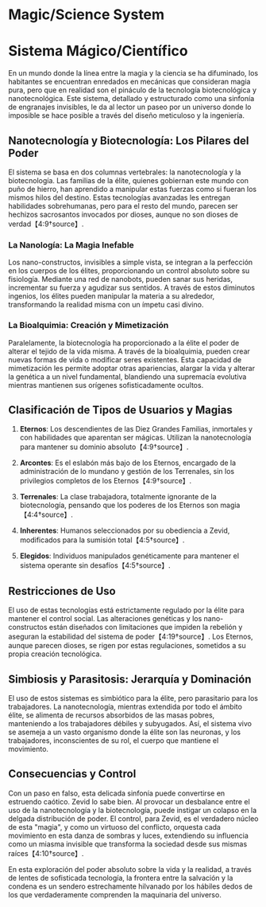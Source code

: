# Magic/Science System

# Sistema Mágico/Científico

En un mundo donde la línea entre la magia y la ciencia se ha difuminado, los habitantes se encuentran enredados en mecánicas que consideran magia pura, pero que en realidad son el pináculo de la tecnología biotecnológica y nanotecnológica. Este sistema, detallado y estructurado como una sinfonía de engranajes invisibles, le da al lector un paseo por un universo donde lo imposible se hace posible a través del diseño meticuloso y la ingeniería.

## Nanotecnología y Biotecnología: Los Pilares del Poder

El sistema se basa en dos columnas vertebrales: la nanotecnología y la biotecnología. Las familias de la élite, quienes gobiernan este mundo con puño de hierro, han aprendido a manipular estas fuerzas como si fueran los mismos hilos del destino. Estas tecnologías avanzadas les entregan habilidades sobrehumanas, pero para el resto del mundo, parecen ser hechizos sacrosantos invocados por dioses, aunque no son dioses de verdad【4:9†source】.

### La Nanología: La Magia Inefable

Los nano-constructos, invisibles a simple vista, se integran a la perfección en los cuerpos de los élites, proporcionando un control absoluto sobre su fisiología. Mediante una red de nanobots, pueden sanar sus heridas, incrementar su fuerza y agudizar sus sentidos. A través de estos diminutos ingenios, los élites pueden manipular la materia a su alrededor, transformando la realidad misma con un ímpetu casi divino.

### La Bioalquimia: Creación y Mimetización

Paralelamente, la biotecnología ha proporcionado a la élite el poder de alterar el tejido de la vida misma. A través de la bioalquimia, pueden crear nuevas formas de vida o modificar seres existentes. Esta capacidad de mimetización les permite adoptar otras apariencias, alargar la vida y alterar la genética a un nivel fundamental, blandiendo una supremacía evolutiva mientras mantienen sus orígenes sofisticadamente ocultos.

## Clasificación de Tipos de Usuarios y Magias

1. **Eternos**: Los descendientes de las Diez Grandes Familias, inmortales y con habilidades que aparentan ser mágicas. Utilizan la nanotecnología para mantener su dominio absoluto【4:9†source】.

2. **Arcontes**: Es el eslabón más bajo de los Eternos, encargado de la administración de lo mundano y gestión de los Terrenales, sin los privilegios completos de los Eternos【4:9†source】.

3. **Terrenales**: La clase trabajadora, totalmente ignorante de la biotecnología, pensando que los poderes de los Eternos son magia【4:4†source】.

4. **Inherentes**: Humanos seleccionados por su obediencia a Zevid, modificados para la sumisión total【4:5†source】.

5. **Elegidos**: Individuos manipulados genéticamente para mantener el sistema operante sin desafíos【4:5†source】.

## Restricciones de Uso

El uso de estas tecnologías está estrictamente regulado por la élite para mantener el control social. Las alteraciones genéticas y los nano-constructos están diseñados con limitaciones que impiden la rebelión y aseguran la estabilidad del sistema de poder【4:19†source】. Los Eternos, aunque parecen dioses, se rigen por estas regulaciones, sometidos a su propia creación tecnológica. 

## Simbiosis y Parasitosis: Jerarquía y Dominación

El uso de estos sistemas es simbiótico para la élite, pero parasitario para los trabajadores. La nanotecnología, mientras extendida por todo el ámbito élite, se alimenta de recursos absorbidos de las masas pobres, manteniendo a los trabajadores débiles y subyugados. Así, el sistema vivo se asemeja a un vasto organismo donde la élite son las neuronas, y los trabajadores, inconscientes de su rol, el cuerpo que mantiene el movimiento.

## Consecuencias y Control

Con un paso en falso, esta delicada sinfonía puede convertirse en estruendo caótico. Zevid lo sabe bien. Al provocar un desbalance entre el uso de la nanotecnología y la biotecnología, puede instigar un colapso en la delgada distribución de poder. El control, para Zevid, es el verdadero núcleo de esta "magia", y como un virtuoso del conflicto, orquesta cada movimiento en esta danza de sombras y luces, extendiendo su influencia como un miasma invisible que transforma la sociedad desde sus mismas raíces【4:10†source】.

En esta exploración del poder absoluto sobre la vida y la realidad, a través de lentes de sofisticada tecnología, la frontera entre la salvación y la condena es un sendero estrechamente hilvanado por los hábiles dedos de los que verdaderamente comprenden la maquinaria del universo.